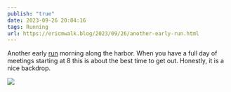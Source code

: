 ```yaml
---
publish: "true"
date: 2023-09-26 20:04:16
tags: Running
url: https://ericmwalk.blog/2023/09/26/another-early-run.html
---
```


Another early [run](https://strava.com/activities/9922822798) morning along the harbor. When you have a full day of meetings starting at 8 this is about the best time to get out. Honestly, it is a nice backdrop.

![](https://ericmwalk.blog/uploads/2023/bf844cdc-ce6e-4a87-89d8-14723b1be3fc.jpg)